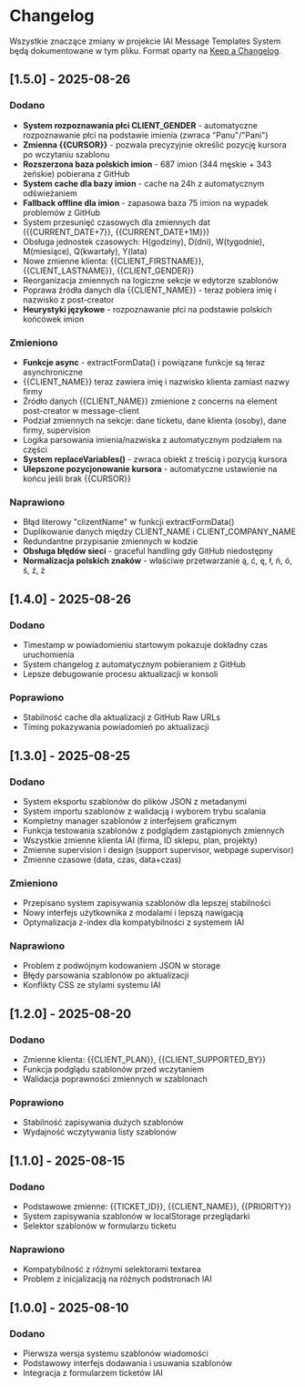 # Changelog
Wszystkie znaczące zmiany w projekcie IAI Message Templates System będą dokumentowane w tym pliku.
Format oparty na [Keep a Changelog](https://keepachangelog.com/en/1.0.0/).

## [1.5.0] - 2025-08-26
### Dodano
- **System rozpoznawania płci CLIENT_GENDER** - automatyczne rozpoznawanie płci na podstawie imienia (zwraca "Panu"/"Pani")
- **Zmienna {{CURSOR}}** - pozwala precyzyjnie określić pozycję kursora po wczytaniu szablonu
- **Rozszerzona baza polskich imion** - 687 imion (344 męskie + 343 żeńskie) pobierana z GitHub
- **System cache dla bazy imion** - cache na 24h z automatycznym odświeżaniem
- **Fallback offline dla imion** - zapasowa baza 75 imion na wypadek problemów z GitHub
- System przesunięć czasowych dla zmiennych dat ({{CURRENT_DATE+7}}, {{CURRENT_DATE+1M}})
- Obsługa jednostek czasowych: H(godziny), D(dni), W(tygodnie), M(miesiące), Q(kwartały), Y(lata)
- Nowe zmienne klienta: {{CLIENT_FIRSTNAME}}, {{CLIENT_LASTNAME}}, {{CLIENT_GENDER}}
- Reorganizacja zmiennych na logiczne sekcje w edytorze szablonów
- Poprawa źródła danych dla {{CLIENT_NAME}} - teraz pobiera imię i nazwisko z post-creator
- **Heurystyki językowe** - rozpoznawanie płci na podstawie polskich końcówek imion

### Zmieniono
- **Funkcje async** - extractFormData() i powiązane funkcje są teraz asynchroniczne
- {{CLIENT_NAME}} teraz zawiera imię i nazwisko klienta zamiast nazwy firmy
- Źródło danych {{CLIENT_NAME}} zmienione z concerns na element post-creator w message-client
- Podział zmiennych na sekcje: dane ticketu, dane klienta (osoby), dane firmy, supervision
- Logika parsowania imienia/nazwiska z automatycznym podziałem na części
- **System replaceVariables()** - zwraca obiekt z treścią i pozycją kursora
- **Ulepszone pozycjonowanie kursora** - automatyczne ustawienie na końcu jeśli brak {{CURSOR}}

### Naprawiono
- Błąd literowy "clizentName" w funkcji extractFormData()
- Duplikowanie danych między CLIENT_NAME i CLIENT_COMPANY_NAME
- Redundantne przypisanie zmiennych w kodzie
- **Obsługa błędów sieci** - graceful handling gdy GitHub niedostępny
- **Normalizacja polskich znaków** - właściwe przetwarzanie ą, ć, ę, ł, ń, ó, ś, ź, ż

## [1.4.0] - 2025-08-26
### Dodano
- Timestamp w powiadomieniu startowym pokazuje dokładny czas uruchomienia
- System changelog z automatycznym pobieraniem z GitHub
- Lepsze debugowanie procesu aktualizacji w konsoli

### Poprawiono
- Stabilność cache dla aktualizacji z GitHub Raw URLs
- Timing pokazywania powiadomień po aktualizacji

## [1.3.0] - 2025-08-25
### Dodano
- System eksportu szablonów do plików JSON z metadanymi
- System importu szablonów z walidacją i wyborem trybu scalania
- Kompletny manager szablonów z interfejsem graficznym
- Funkcja testowania szablonów z podglądem zastąpionych zmiennych
- Wszystkie zmienne klienta IAI (firma, ID sklepu, plan, projekty)
- Zmienne supervision i design (support supervisor, webpage supervisor)
- Zmienne czasowe (data, czas, data+czas)

### Zmieniono
- Przepisano system zapisywania szablonów dla lepszej stabilności
- Nowy interfejs użytkownika z modalami i lepszą nawigacją
- Optymalizacja z-index dla kompatybilności z systemem IAI

### Naprawiono
- Problem z podwójnym kodowaniem JSON w storage
- Błędy parsowania szablonów po aktualizacji
- Konflikty CSS ze stylami systemu IAI

## [1.2.0] - 2025-08-20
### Dodano
- Zmienne klienta: {{CLIENT_PLAN}}, {{CLIENT_SUPPORTED_BY}}
- Funkcja podglądu szablonów przed wczytaniem
- Walidacja poprawności zmiennych w szablonach

### Poprawiono
- Stabilność zapisywania dużych szablonów
- Wydajność wczytywania listy szablonów

## [1.1.0] - 2025-08-15
### Dodano
- Podstawowe zmienne: {{TICKET_ID}}, {{CLIENT_NAME}}, {{PRIORITY}}
- System zapisywania szablonów w localStorage przeglądarki
- Selektor szablonów w formularzu ticketu

### Naprawiono
- Kompatybilność z różnymi selektorami textarea
- Problem z inicjalizacją na różnych podstronach IAI

## [1.0.0] - 2025-08-10
### Dodano
- Pierwsza wersja systemu szablonów wiadomości
- Podstawowy interfejs dodawania i usuwania szablonów
- Integracja z formularzem ticketów IAI
